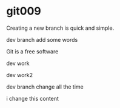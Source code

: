# git009
Creating a new branch is quick and simple.

dev branch add some words



Git is a free software

dev work

dev work2


dev branch change all the time

i change this content